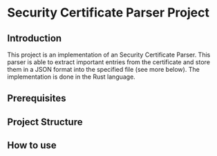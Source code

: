 # Security Certificate Parser Project

## Introduction

This project is an implementation of an Security Certificate Parser. This parser is able to extract important entries from the certificate and store them in a JSON format into the specified file (see more below). The implementation is done in the Rust language.

## Prerequisites


## Project Structure

## How to use



  
